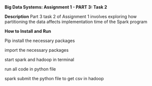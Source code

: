 
**Big Data Systems: Assignment 1 - PART 3: Task 2**

**Description**
Part 3 task 2 of Assignment 1 involves exploring how partitioning the data affects implementation time of the Spark program

**How to Install and Run**

Pip install the necessary packages 

import the necessary packages  

start spark and hadoop in terminal  

run all code in python file  

spark submit the python file to get csv in hadoop
